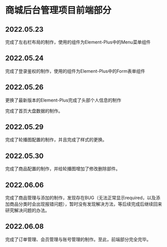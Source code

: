 # 商城后台管理项目前端部分

## 2022.05.23

完成了左右栏布局的制作，使用的组件为Element-Plus中的Menu菜单组件

## 2022.05.24

完成了登录鉴权的制作，使用的组件为Element-Plus中的Form表单组件

## 2022.05.26

更换了最新版本的Element-Plus完成了头部个人信息的制作

完成了首页大盘数据的制作。

## 2022.05.29

完成了轮播图配置的制作，并且完成了样式的更换。

## 2022.05.30

完成了商品配置的制作，并给轮播图增加了修改删除部件。

## 2022.06.06

 完成了商品管理与添加的制作，发现存在BUG（无法正常显示required，以及添加商品分类时会出现报错问题），暂时没有发现解决方法，等后续完成后继续回来研究解决问题的办法。

 ## 2022.06.08

 完成了订单管理、会员管理与账号管理的制作。至此，前端部分完全完毕。
 
